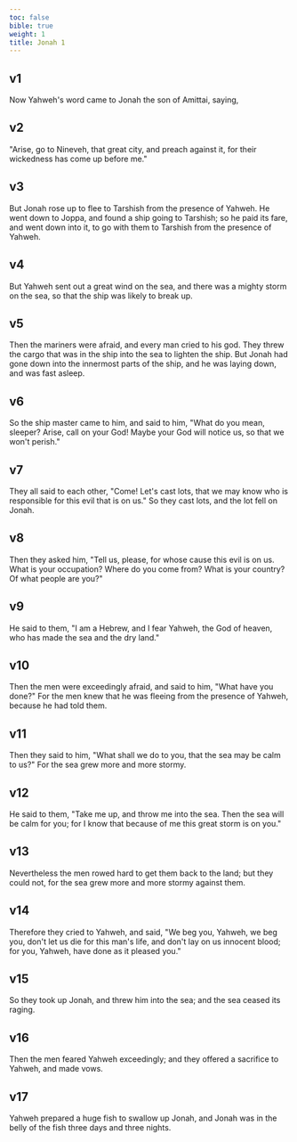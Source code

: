 ```yaml
---
toc: false
bible: true
weight: 1
title: Jonah 1
---
```




## v1 
Now Yahweh's word came to Jonah the son of Amittai, saying, 

## v2 
"Arise, go to Nineveh, that great city, and preach against it, for their wickedness has come up before me." 

## v3 
But Jonah rose up to flee to Tarshish from the presence of Yahweh. He went down to Joppa, and found a ship going to Tarshish; so he paid its fare, and went down into it, to go with them to Tarshish from the presence of Yahweh. 

## v4 
But Yahweh sent out a great wind on the sea, and there was a mighty storm on the sea, so that the ship was likely to break up. 

## v5 
Then the mariners were afraid, and every man cried to his god. They threw the cargo that was in the ship into the sea to lighten the ship. But Jonah had gone down into the innermost parts of the ship, and he was laying down, and was fast asleep. 

## v6 
So the ship master came to him, and said to him, "What do you mean, sleeper? Arise, call on your God! Maybe your God will notice us, so that we won't perish." 

## v7 
They all said to each other, "Come! Let's cast lots, that we may know who is responsible for this evil that is on us." So they cast lots, and the lot fell on Jonah. 

## v8 
Then they asked him, "Tell us, please, for whose cause this evil is on us. What is your occupation? Where do you come from? What is your country? Of what people are you?" 

## v9 
He said to them, "I am a Hebrew, and I fear Yahweh, the God of heaven, who has made the sea and the dry land." 

## v10 
Then the men were exceedingly afraid, and said to him, "What have you done?" For the men knew that he was fleeing from the presence of Yahweh, because he had told them. 

## v11 
Then they said to him, "What shall we do to you, that the sea may be calm to us?" For the sea grew more and more stormy. 

## v12 
He said to them, "Take me up, and throw me into the sea. Then the sea will be calm for you; for I know that because of me this great storm is on you." 

## v13 
Nevertheless the men rowed hard to get them back to the land; but they could not, for the sea grew more and more stormy against them. 

## v14 
Therefore they cried to Yahweh, and said, "We beg you, Yahweh, we beg you, don't let us die for this man's life, and don't lay on us innocent blood; for you, Yahweh, have done as it pleased you." 

## v15 
So they took up Jonah, and threw him into the sea; and the sea ceased its raging. 

## v16 
Then the men feared Yahweh exceedingly; and they offered a sacrifice to Yahweh, and made vows. 

## v17 
Yahweh prepared a huge fish to swallow up Jonah, and Jonah was in the belly of the fish three days and three nights.
